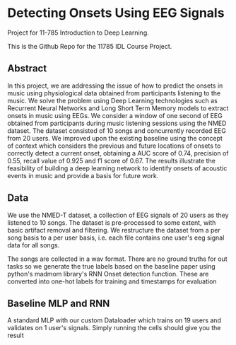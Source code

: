 # Detecting Onsets Using EEG Signals
Project for 11-785 Introduction to Deep Learning.

This is the Github Repo for the 11785 IDL Course Project.

## Abstract
In this project, we are addressing the issue of how to predict the onsets in music using physiological data obtained from participants listening to the music. We solve the problem using Deep Learning technologies such as Recurrent Neural Networks and Long Short Term Memory models to extract onsets in music using EEGs. We consider a window of one second of EEG obtained from participants during music listening sessions using the NMED dataset. The dataset consisted of 10 songs and concurrently recorded EEG from 20 users. We improved upon the existing baseline using the concept of context which considers the previous and future locations of onsets to correctly detect a current onset, obtaining a AUC score of 0.74, precision of 0.55, recall value of 0.925 and f1 score of 0.67. The results illustrate the feasibility of building a deep learning network to identify onsets of acoustic events in music and provide a basis for future work.

## Data
We use the NMED-T dataset, a collection of EEG signals of 20 users as they listened to 10 songs. The dataset is pre-processed to some extent, with basic artifact removal and filtering. We restructure the dataset from a per song basis to a per user basis, i.e. each file contains one user's eeg signal data for all songs.

The songs are collected in a wav format. There are no ground truths for out tasks so we generate the true labels based on the baseline paper using python's madmom library's RNN Onset detection function. These are converted into one-hot labels for training and timestamps for evaluation

## Baseline MLP and RNN
A standard MLP with our custom Dataloader which trains on 19 users and validates on 1 user's signals. Simply running the cells should give you the result
